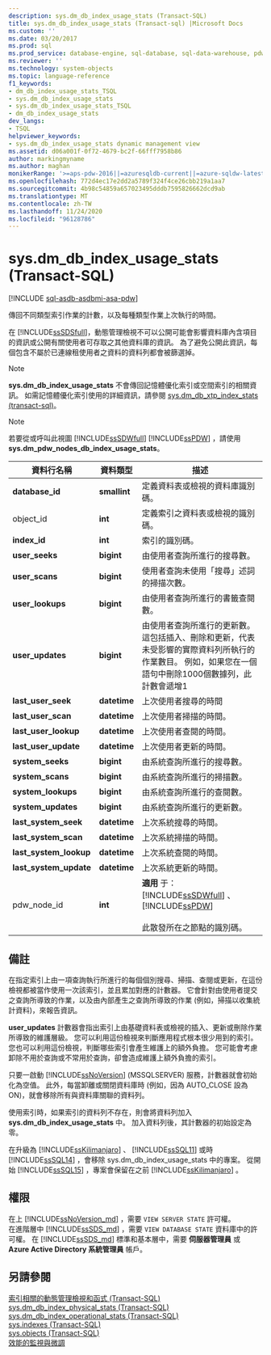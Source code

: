 ```yaml
---
description: sys.dm_db_index_usage_stats (Transact-SQL)
title: sys.dm_db_index_usage_stats (Transact-sql) |Microsoft Docs
ms.custom: ''
ms.date: 03/20/2017
ms.prod: sql
ms.prod_service: database-engine, sql-database, sql-data-warehouse, pdw
ms.reviewer: ''
ms.technology: system-objects
ms.topic: language-reference
f1_keywords:
- dm_db_index_usage_stats_TSQL
- sys.dm_db_index_usage_stats
- sys.dm_db_index_usage_stats_TSQL
- dm_db_index_usage_stats
dev_langs:
- TSQL
helpviewer_keywords:
- sys.dm_db_index_usage_stats dynamic management view
ms.assetid: d06a001f-0f72-4679-bc2f-66fff7958b86
author: markingmyname
ms.author: maghan
monikerRange: '>=aps-pdw-2016||=azuresqldb-current||=azure-sqldw-latest||>=sql-server-2016||=sqlallproducts-allversions||>=sql-server-linux-2017||=azuresqldb-mi-current'
ms.openlocfilehash: 772d4ec17e2dd2a5789f324f4ce26cbb219a1aa7
ms.sourcegitcommit: 4b98c54859a657023495dddb7595826662dcd9ab
ms.translationtype: MT
ms.contentlocale: zh-TW
ms.lasthandoff: 11/24/2020
ms.locfileid: "96128786"
---
```

# <a name="sysdm_db_index_usage_stats-transact-sql"></a>sys.dm_db_index_usage_stats (Transact-SQL)
[!INCLUDE [sql-asdb-asdbmi-asa-pdw](../../includes/applies-to-version/sql-asdb-asdbmi-asa-pdw.md)]

  傳回不同類型索引作業的計數，以及每種類型作業上次執行的時間。  
  
 在 [!INCLUDE[ssSDSfull](../../includes/sssdsfull-md.md)]，動態管理檢視不可以公開可能會影響資料庫內含項目的資訊或公開有關使用者可存取之其他資料庫的資訊。 為了避免公開此資訊，每個包含不屬於已連線租使用者之資料的資料列都會被篩選掉。  
  
> [!NOTE]  
>  **sys.dm_db_index_usage_stats** 不會傳回記憶體優化索引或空間索引的相關資訊。 如需記憶體優化索引使用的詳細資訊，請參閱 [sys.dm_db_xtp_index_stats &#40;transact-sql&#41;](../../relational-databases/system-dynamic-management-views/sys-dm-db-xtp-index-stats-transact-sql.md)。  
  
> [!NOTE]  
>  若要從或呼叫此視圖 [!INCLUDE[ssSDWfull](../../includes/sssdwfull-md.md)] [!INCLUDE[ssPDW](../../includes/sspdw-md.md)] ，請使用 **sys.dm_pdw_nodes_db_index_usage_stats**。  
  
|資料行名稱|資料類型|描述|  
|-----------------|---------------|-----------------|  
|**database_id**|**smallint**|定義資料表或檢視的資料庫識別碼。|  
|object_id|**int**|定義索引之資料表或檢視的識別碼。|  
|**index_id**|**int**|索引的識別碼。|  
|**user_seeks**|**bigint**|由使用者查詢所進行的搜尋數。|  
|**user_scans**|**bigint**|使用者查詢未使用「搜尋」述詞的掃描次數。|  
|**user_lookups**|**bigint**|由使用者查詢所進行的書籤查閱數。|  
|**user_updates**|**bigint**|由使用者查詢所進行的更新數。 這包括插入、刪除和更新，代表未受影響的實際資料列所執行的作業數目。 例如，如果您在一個語句中刪除1000個數據列，此計數會遞增1|  
|**last_user_seek**|**datetime**|上次使用者搜尋的時間|  
|**last_user_scan**|**datetime**|上次使用者掃描的時間。|  
|**last_user_lookup**|**datetime**|上次使用者查閱的時間。|  
|**last_user_update**|**datetime**|上次使用者更新的時間。|  
|**system_seeks**|**bigint**|由系統查詢所進行的搜尋數。|  
|**system_scans**|**bigint**|由系統查詢所進行的掃描數。|  
|**system_lookups**|**bigint**|由系統查詢所進行的查閱數。|  
|**system_updates**|**bigint**|由系統查詢所進行的更新數。|  
|**last_system_seek**|**datetime**|上次系統搜尋的時間。|  
|**last_system_scan**|**datetime**|上次系統掃描的時間。|  
|**last_system_lookup**|**datetime**|上次系統查閱的時間。|  
|**last_system_update**|**datetime**|上次系統更新的時間。|  
|pdw_node_id|**int**|**適用** 于： [!INCLUDE[ssSDWfull](../../includes/sssdwfull-md.md)] 、 [!INCLUDE[ssPDW](../../includes/sspdw-md.md)]<br /><br /> 此散發所在之節點的識別碼。|  
  
## <a name="remarks"></a>備註  
 在指定索引上由一項查詢執行所進行的每個個別搜尋、掃描、查閱或更新，在這份檢視都被當作使用一次該索引，並且累加對應的計數器。 它會針對由使用者提交之查詢所導致的作業，以及由內部產生之查詢所導致的作業 (例如，掃描以收集統計資料)，來報告資訊。  
  
 **user_updates** 計數器會指出索引上由基礎資料表或檢視的插入、更新或刪除作業所導致的維護層級。 您可以利用這份檢視來判斷應用程式根本很少用到的索引。 您也可以利用這份檢視，判斷哪些索引會產生維護上的額外負擔。 您可能會考慮卸除不用於查詢或不常用於查詢，卻會造成維護上額外負擔的索引。  
  
 只要一啟動 [!INCLUDE[ssNoVersion](../../includes/ssnoversion-md.md)] (MSSQLSERVER) 服務，計數器就會初始化為空值。 此外，每當卸離或關閉資料庫時 (例如，因為 AUTO_CLOSE 設為 ON)，就會移除所有與資料庫關聯的資料列。  
  
 使用索引時，如果索引的資料列不存在，則會將資料列加入 **sys.dm_db_index_usage_stats** 中。 加入資料列後，其計數器的初始設定為零。  
  
 在升級為 [!INCLUDE[ssKilimanjaro](../../includes/sskilimanjaro-md.md)] 、 [!INCLUDE[ssSQL11](../../includes/sssql11-md.md)] 或時 [!INCLUDE[ssSQL14](../../includes/sssql14-md.md)] ，會移除 sys.dm_db_index_usage_stats 中的專案。 從開始 [!INCLUDE[ssSQL15](../../includes/sssql15-md.md)] ，專案會保留在之前 [!INCLUDE[ssKilimanjaro](../../includes/sskilimanjaro-md.md)] 。  
  
## <a name="permissions"></a>權限  
在上 [!INCLUDE[ssNoVersion_md](../../includes/ssnoversion-md.md)] ，需要 `VIEW SERVER STATE` 許可權。   
在進階層中 [!INCLUDE[ssSDS_md](../../includes/sssds-md.md)] ，需要 `VIEW DATABASE STATE` 資料庫中的許可權。 在 [!INCLUDE[ssSDS_md](../../includes/sssds-md.md)] 標準和基本層中，需要  **伺服器管理員** 或 **Azure Active Directory 系統管理員** 帳戶。  
  
## <a name="see-also"></a>另請參閱  

 [索引相關的動態管理檢視和函式 &#40;Transact-SQL&#41;](../../relational-databases/system-dynamic-management-views/index-related-dynamic-management-views-and-functions-transact-sql.md)   
 [sys.dm_db_index_physical_stats &#40;Transact-SQL&#41;](../../relational-databases/system-dynamic-management-views/sys-dm-db-index-physical-stats-transact-sql.md)   
 [sys.dm_db_index_operational_stats &#40;Transact-SQL&#41;](../../relational-databases/system-dynamic-management-views/sys-dm-db-index-operational-stats-transact-sql.md)   
 [sys.indexes &#40;Transact-SQL&#41;](../../relational-databases/system-catalog-views/sys-indexes-transact-sql.md)   
 [sys.objects &#40;Transact-SQL&#41;](../../relational-databases/system-catalog-views/sys-objects-transact-sql.md)   
 [效能的監視與微調](../../relational-databases/performance/monitor-and-tune-for-performance.md)  
  
  


